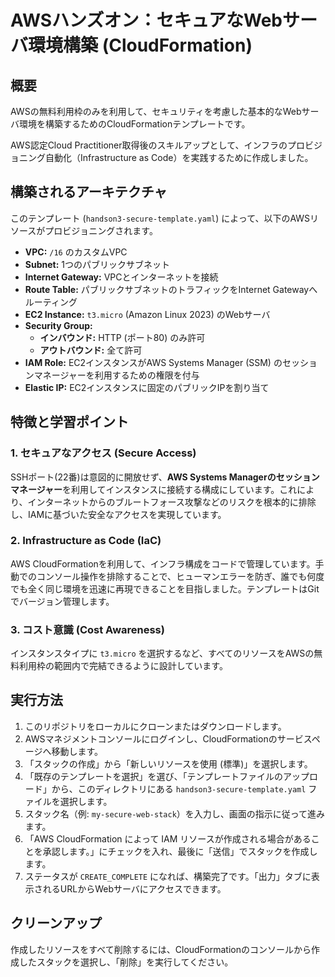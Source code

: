 # AWSハンズオン：セキュアなWebサーバ環境構築 (CloudFormation)

## 概要

AWSの無料利用枠のみを利用して、セキュリティを考慮した基本的なWebサーバ環境を構築するためのCloudFormationテンプレートです。

AWS認定Cloud Practitioner取得後のスキルアップとして、インフラのプロビジョニング自動化（Infrastructure as Code）を実践するために作成しました。

## 構築されるアーキテクチャ

このテンプレート (`handson3-secure-template.yaml`) によって、以下のAWSリソースがプロビジョニングされます。

- **VPC:** `/16` のカスタムVPC
- **Subnet:** 1つのパブリックサブネット
- **Internet Gateway:** VPCとインターネットを接続
- **Route Table:** パブリックサブネットのトラフィックをInternet Gatewayへルーティング
- **EC2 Instance:** `t3.micro` (Amazon Linux 2023) のWebサーバ
- **Security Group:**
    - **インバウンド:** HTTP (ポート80) のみ許可
    - **アウトバウンド:** 全て許可
- **IAM Role:** EC2インスタンスがAWS Systems Manager (SSM) のセッションマネージャーを利用するための権限を付与
- **Elastic IP:** EC2インスタンスに固定のパブリックIPを割り当て

## 特徴と学習ポイント

### 1. セキュアなアクセス (Secure Access)
SSHポート(22番)は意図的に開放せず、**AWS Systems Managerのセッションマネージャー**を利用してインスタンスに接続する構成にしています。これにより、インターネットからのブルートフォース攻撃などのリスクを根本的に排除し、IAMに基づいた安全なアクセスを実現しています。

### 2. Infrastructure as Code (IaC)
AWS CloudFormationを利用して、インフラ構成をコードで管理しています。手動でのコンソール操作を排除することで、ヒューマンエラーを防ぎ、誰でも何度でも全く同じ環境を迅速に再現できることを目指しました。テンプレートはGitでバージョン管理します。

### 3. コスト意識 (Cost Awareness)
インスタンスタイプに `t3.micro` を選択するなど、すべてのリソースをAWSの無料利用枠の範囲内で完結できるように設計しています。

## 実行方法

1.  このリポジトリをローカルにクローンまたはダウンロードします。
2.  AWSマネジメントコンソールにログインし、CloudFormationのサービスページへ移動します。
3.  「スタックの作成」から「新しいリソースを使用 (標準)」を選択します。
4.  「既存のテンプレートを選択」を選び、「テンプレートファイルのアップロード」から、このディレクトリにある `handson3-secure-template.yaml` ファイルを選択します。
5.  スタック名（例: `my-secure-web-stack`）を入力し、画面の指示に従って進みます。
6.  「AWS CloudFormation によって IAM リソースが作成される場合があることを承認します。」にチェックを入れ、最後に「送信」でスタックを作成します。
7.  ステータスが `CREATE_COMPLETE` になれば、構築完了です。「出力」タブに表示されるURLからWebサーバにアクセスできます。

## クリーンアップ

作成したリソースをすべて削除するには、CloudFormationのコンソールから作成したスタックを選択し、「削除」を実行してください。
